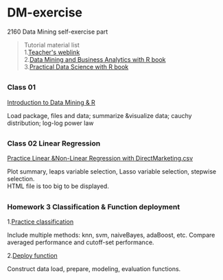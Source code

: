 # DM-exercise
2160 Data Mining self-exercise part

> Tutorial material list
<br>1.[Teacher's weblink](https://sites.google.com/site/datathinkingpractice/)
<br>2.[Data Mining and Business Analytics with R book](http://site.ebrary.com.pitt.idm.oclc.org/lib/pitt/detail.action?docID=10716644)
<br>3.[Practical Data Science with R book](http://proquest.safaribooksonline.com.pitt.idm.oclc.org/9781617291562)
##
<p></p>

### Class 01 
[Introduction to Data Mining & R](https://github.com/dawn-llp/DM-exercise/blob/master/DM-class01.ipynb) 
<p>Load package, files and data; summarize &visualize data; cauchy distribution; log-log power law</p>

## 
<p></p>

### Class 02 Linear Regression
[Practice Linear &Non-Linear Regression with DirectMarketing.csv](https://github.com/dawn-llp/DM-exercise/blob/master/HW1-DirectMarketing.Rmd) 
<p>Plot summary, leaps variable selection, Lasso variable selection, stepwise selection.
<br>HTML file is too big to be displayed.</p>

## 
<p></p>

### Homework 3 Classification & Function deployment
1.[Practice classification](https://github.com/dawn-llp/DM-exercise/blob/master/HW3-Audit-lil112.md)

<p>Include multiple methods: knn, svm, naiveBayes, adaBoost, etc. Compare averaged performance and cutoff-set performance.</p>

2.[Deploy function](https://github.com/dawn-llp/DM-exercise/blob/master/hw3-functions.R)
<p>Construct data load, prepare, modeling, evaluation functions.</p>

